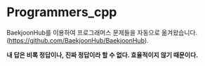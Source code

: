 # Programmers_cpp
BaekjoonHub를 이용하여 프로그래머스 문제들을 자동으로 옮겨왔습니다.
(https://github.com/BaekjoonHub/BaekjoonHub).

<b>내 답은 비록 정답이나, 진짜 정답이라 할 수 없다.
효율적이지 않기 때문이다.</b>
